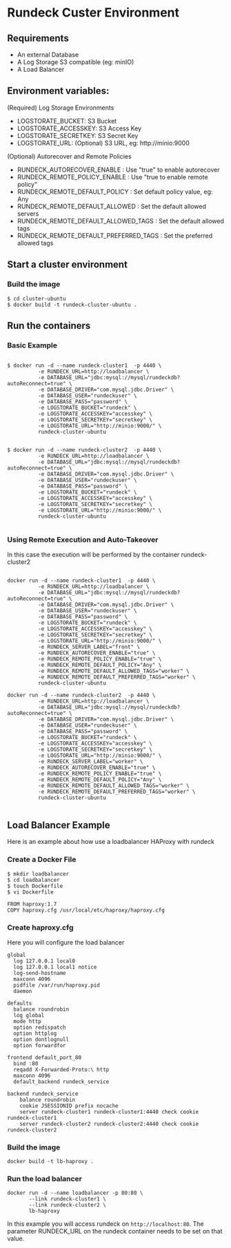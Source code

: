 # Rundeck Custer Environment

## Requirements

* An external Database
* A Log Storage S3 compatible (eg: minIO)
* A Load Balancer

## Environment variables:

(Required) Log Storage Environments 
* LOGSTORATE_BUCKET: S3 Bucket
* LOGSTORATE_ACCESSKEY: S3 Access Key
* LOGSTORATE_SECRETKEY: S3 Secret Key
* LOGSTORATE_URL: (Optional) S3 URL, eg: http://minio:9000

(Optional) Autorecover and Remote Policies 
* RUNDECK_AUTORECOVER_ENABLE : Use "true" to enable autorecover
* RUNDECK_REMOTE_POLICY_ENABLE : Use "true to enable remote policy"
* RUNDECK_REMOTE_DEFAULT_POLICY : Set default policy value, eg: Any
* RUNDECK_REMOTE_DEFAULT_ALLOWED : Set the default allowed servers
* RUNDECK_REMOTE_DEFAULT_ALLOWED_TAGS : Set the default allowed tags
* RUNDECK_REMOTE_DEFAULT_PREFERRED_TAGS : Set the preferred allowed tags



## Start a cluster environment

### Build the image
```
$ cd cluster-ubuntu
$ docker build -t rundeck-cluster-ubuntu .

```

## Run the containers

### Basic Example

```

$ docker run -d --name rundeck-cluster1  -p 4440 \
          -e RUNDECK_URL=http://loadbalancer \
          -e DATABASE_URL="jdbc:mysql://mysql/rundeckdb?autoReconnect=true" \
          -e DATABASE_DRIVER="com.mysql.jdbc.Driver" \
          -e DATABASE_USER="rundeckuser" \
          -e DATABASE_PASS="password" \
          -e LOGSTORATE_BUCKET="rundeck" \
          -e LOGSTORATE_ACCESSKEY="accesskey" \
          -e LOGSTORATE_SECRETKEY="secretkey" \
          -e LOGSTORATE_URL="http://minio:9000/" \
          rundeck-cluster-ubuntu 


$ docker run -d --name rundeck-cluster2  -p 4440 \
          -e RUNDECK_URL=http://loadbalancer \
          -e DATABASE_URL="jdbc:mysql://mysql/rundeckdb?autoReconnect=true" \
          -e DATABASE_DRIVER="com.mysql.jdbc.Driver" \
          -e DATABASE_USER="rundeckuser" \
          -e DATABASE_PASS="password" \
          -e LOGSTORATE_BUCKET="rundeck" \
          -e LOGSTORATE_ACCESSKEY="accesskey" \
          -e LOGSTORATE_SECRETKEY="secretkey" \
          -e LOGSTORATE_URL="http://minio:9000/" \
          rundeck-cluster-ubuntu 
          	  
```


### Using Remote Execution and Auto-Takeover

In this case the execution will be performed by the container rundeck-cluster2
```

docker run -d --name rundeck-cluster1  -p 4440 \
          -e RUNDECK_URL=http://loadbalancer \
          -e DATABASE_URL="jdbc:mysql://mysql/rundeckdb?autoReconnect=true" \
          -e DATABASE_DRIVER="com.mysql.jdbc.Driver" \
          -e DATABASE_USER="rundeckuser" \
          -e DATABASE_PASS="password" \
          -e LOGSTORATE_BUCKET="rundeck" \
          -e LOGSTORATE_ACCESSKEY="accesskey" \
          -e LOGSTORATE_SECRETKEY="secretkey" \
          -e LOGSTORATE_URL="http://minio:9000/" \
          -e RUNDECK_SERVER_LABEL="front" \
          -e RUNDECK_AUTORECOVER_ENABLE="true" \
          -e RUNDECK_REMOTE_POLICY_ENABLE="true" \
          -e RUNDECK_REMOTE_DEFAULT_POLICY="Any" \
          -e RUNDECK_REMOTE_DEFAULT_ALLOWED_TAGS="worker" \
          -e RUNDECK_REMOTE_DEFAULT_PREFERRED_TAGS="worker" \
          rundeck-cluster-ubuntu 
          
docker run -d --name rundeck-cluster2  -p 4440 \
          -e RUNDECK_URL=http://loadbalancer \
          -e DATABASE_URL="jdbc:mysql://mysql/rundeckdb?autoReconnect=true" \
          -e DATABASE_DRIVER="com.mysql.jdbc.Driver" \
          -e DATABASE_USER="rundeckuser" \
          -e DATABASE_PASS="password" \
          -e LOGSTORATE_BUCKET="rundeck" \
          -e LOGSTORATE_ACCESSKEY="accesskey" \
          -e LOGSTORATE_SECRETKEY="secretkey" \
          -e LOGSTORATE_URL="http://minio:9000/" \
          -e RUNDECK_SERVER_LABEL="worker" \
          -e RUNDECK_AUTORECOVER_ENABLE="true" \
          -e RUNDECK_REMOTE_POLICY_ENABLE="true" \
          -e RUNDECK_REMOTE_DEFAULT_POLICY="Any" \
          -e RUNDECK_REMOTE_DEFAULT_ALLOWED_TAGS="worker" \
          -e RUNDECK_REMOTE_DEFAULT_PREFERRED_TAGS="worker" \
          rundeck-cluster-ubuntu 
	    
```

## Load Balancer Example

Here is an example about how use a loadbalancer HAProxy with rundeck

### Create a Docker File

```
$ mkdir loadbalancer
$ cd loadbalancer
$ touch Dockerfile
$ vi Dockerfile

FROM haproxy:1.7
COPY haproxy.cfg /usr/local/etc/haproxy/haproxy.cfg

```

### Create haproxy.cfg

Here you will configure the load balancer

```
global
  log 127.0.0.1 local0
  log 127.0.0.1 local1 notice
  log-send-hostname
  maxconn 4096
  pidfile /var/run/haproxy.pid
  daemon

defaults
  balance roundrobin
  log global
  mode http
  option redispatch
  option httplog
  option dontlognull
  option forwardfor

frontend default_port_80
  bind :80
  reqadd X-Forwarded-Proto:\ http
  maxconn 4096
  default_backend rundeck_service

backend rundeck_service
    balance roundrobin
    cookie JSESSIONID prefix nocache
    server rundeck-cluster1 rundeck-cluster1:4440 check cookie rundeck-cluster1
    server rundeck-cluster2 rundeck-cluster2:4440 check cookie rundeck-cluster2

```

### Build the image
```
docker build -t lb-haproxy .
```

### Run the load balancer

```
docker run -d --name loadbalancer -p 80:80 \
       --link rundeck-cluster1 \
       --link rundeck-cluster2 \
       lb-haproxy
```

In this example you will access rundeck on `http://localhost:80`.
The parameter RUNDECK_URL on the rundeck container needs to be set on that value.